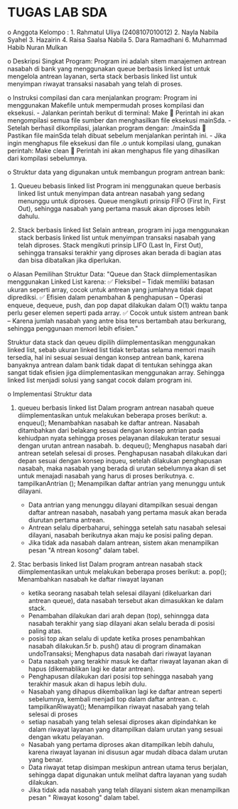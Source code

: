 # TUGAS LAB SDA
o Anggota Kelompo : 1. Rahmatul Uliya (2408107010012)
                    2. Nayla Nabila Syahel
                    3. Hazairin
                    4. Raisa Saalsa Nabila
                    5. Dara Ramadhani
                    6. Muhammad Habib Nuran Mulkan

o Deskripsi Singkat Program: 
  Program ini adalah sitem manajemen antrean nasabah di bank yang menggunakan queue berbasis linked list untuk mengelola antrean
  layanan, serta stack berbasis linked list untuk menyimpan riwayat transaksi nasabah yang telah di proses.

o Instruksi compilasi dan cara menjalankan program:
     Program ini menggunakan Makefile untuk mempermudah proses kompilasi dan eksekusi.
    - Jalankan perintah berikut di terminal: Make
      📌 Perintah ini akan mengompilasi semua file sumber dan menghasilkan file eksekusi mainSda.
    - Setelah berhasil dikompilasi, jalankan program dengan: ./mainSda
       📌 Pastikan file mainSda telah dibuat sebelum menjalankan perintah ini.
    - Jika ingin menghapus file eksekusi dan file .o untuk kompilasi ulang, gunakan perintah: Make clean
      📌 Perintah ini akan menghapus file yang dihasilkan dari kompilasi sebelumnya.
      
o Struktur data yang digunakan untuk membangun program antrean bank:
  1. Queueu bebasis linked list
     Program ini menggunakan queue berbasis linked list untuk menyimpan data antrean nasabah yang sedang menunggu untuk diproses.
     Queue mengikuti prinsip FIFO (First In, First Out), sehingga nasabah yang pertama masuk akan diproses lebih dahulu.

  2. Stack berbasis linked list
     Selain antrean, program ini juga menggunakan stack berbasis linked list untuk menyimpan transaksi nasabah yang telah diproses.
     Stack mengikuti prinsip LIFO (Last In, First Out), sehingga transaksi terakhir yang diproses akan berada di bagian atas dan bisa 
     dibatalkan jika diperlukan.


o Alasan Pemilihan Struktur Data:
  "Queue dan Stack diimplementasikan menggunakan Linked List karena:
  ✅ Fleksibel – Tidak memiliki batasan ukuran seperti array, cocok untuk antrean yang jumlahnya tidak dapat diprediksi.
  ✅ Efisien dalam penambahan & penghapusan – Operasi enqueue, dequeue, push, dan pop dapat dilakukan dalam O(1) waktu tanpa perlu geser       elemen seperti pada array.
  ✅ Cocok untuk sistem antrean bank – Karena jumlah nasabah yang antre bisa terus bertambah atau berkurang, sehingga penggunaan memori        lebih efisien."

   
Struktur data stack dan qeueu dipilih diimplementasikan menggunakan linked list, sebab ukuran linked list tidak terbatas 
selama memori masih tersedia, hal ini sesuai sesuai dengan konsep antrean bank, karena banyaknya antrean dalam bank tidak dapat di tentukan sehingga akan sangat tidak efisien jiga diimplementasikan menggunakan array. Sehingga linked list menjadi solusi
yang sangat cocok dalam program ini.

o Implementasi Struktur data
 1. queueu berbasis linked list
    Dalam program antrean nasabah queue diimplementasikan untuk melakukan beberapa proses berikut:
    a. enqueu(); Menambahkan nasabah ke daftar antrean. Nasabah ditambahkan dari belakang sesuai dengan konsep antrian pada kehiudpan nyata
       sehingga proses pelayanan dilakukan teratur sesuai dengan urutan antrean nasabah.
    b. dequeu(); Menghapus nasabah dari antrean setelah selesai di proses. Penghapusan nasabah dilakukan dari depan sesuai dengan konsep          inqueu, setelah dilakukan penghapusan nasabah, maka nasabah yang berada di urutan sebelumnya akan di set untuk menajadi nasabah
       yang harus di proses berikutnya.
    c. tampilkanAntrian (); Menampilkan daftar antrian yang menunggu untuk dilayani.
       - Data antrian yang menunggu dilayani ditampilkan sesuai dengan daftar antrean nasabah,
         nasabah yang pertama masuk akan berada diurutan pertama antrean.
       - Antrean selalu diperbaharui, sehingga setelah satu nasabah selesai dilayani, nasabah berikutnya akan maju ke posisi paling depan.
       - Jika tidak ada nasabah dalam antrean, sistem akan menampilkan pesan "A ntrean kosong" dalam tabel. 

3. Stac berbasis linked list
   Dalam program antrean nasabah stack diimplementasikan untuk melakukan beberapa proses berikut:
   a. pop(); Menambahkan nasabah ke daftar riwayat layanan
      - ketika seorang nasabah telah selesai dilayani (dikeluarkan dari antrean queue), data nasabah tersebut akan dimasukkan
        ke dalam stack.
      - Penambahan dilakukan dari arah depan (top), sehinngga data nasabah terakhir yang siap dilayani akan selalu berada di posisi
        paling atas.
      - posisi top akan selalu di update ketika  proses penambahkan nasabah dilakukan.5r
   b. push() atau di program dinamakan undoTransaksi; Menghapus data nasabah dari riwayat layanan
      - Data nasabah yang terakhir masuk ke daftar riwayat layanan akan di hapus (dikemablikan lagi ke datar antrean).
      - Penghapusan dilakukan dari posisi top sehingga nasabah yang terakhir masuk akan di hapus  lebih dulu.
      - Nasabah yang dihapus dikembalikan lagi ke daftar antrean seperti sebelumnya, kembali menjadi top dalam daftar antrean.
   c. tampilkanRiwayat(); Menampilkan riwayat nasabah yang telah selesai di proses
      - setiap nasabah yang telah selesai diproses akan dipindahkan ke dalam riwayat layanan yang ditampilkan dalam urutan
        yang sesuai dengan wkatu pelayanan.
      - Nasabah yang pertama diproses akan ditampilkan lebih dahulu, karena riwayat layanan ini disusun agar mudah dibaca dalam urutan     
        yang benar.
      - Data riwayat tetap disimpan meskipun antrean utama terus berjalan, sehingga dapat digunakan untuk melihat daftra layanan yang
        sudah dilakukan.
      - Jika tidak ada nasabah yang telah dilayani sistem akan menampilkan pesan " Riwayat kosong" dalam tabel.
  
  

  
